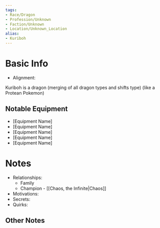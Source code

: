 ```yaml
---
tags:
- Race/Dragon
- Profession/Unknown
- Faction/Unknown
- Location/Unknown_Location
alias:
- Kuriboh
---
```

# Basic Info
- Alignment: 

Kuriboh is a dragon (merging of all dragon types and shifts type) (like a Protean Pokemon)

## Notable Equipment
- [Equipment Name]
- [Equipment Name]
- [Equipment Name]
- [Equipment Name]
- [Equipment Name]

# Notes
- Relationships: 
	- Family
	- Champion - [[Chaos, the Infinite|Chaos]]
- Motivations: 
- Secrets: 
- Quirks: 

## Other Notes

